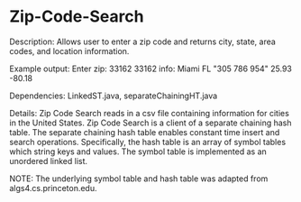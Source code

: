 # Zip-Code-Search

Description: Allows user to enter a zip code and returns city, state, area codes, and location information.

Example output:
  Enter zip: 33162
  33162 info:  Miami FL "305 786 954" 25.93 -80.18

Dependencies: LinkedST.java, separateChainingHT.java

Details:
Zip Code Search reads in a csv file containing information for cities in the United States.  Zip Code Search is a client
of a separate chaining hash table.  The separate chaining hash table enables constant time insert and search operations.
Specifically, the hash table is an array of symbol tables which string keys and values.  The symbol table is implemented 
as an unordered linked list.

NOTE: The underlying symbol table and hash table was adapted from algs4.cs.princeton.edu.
